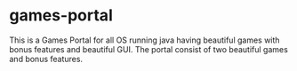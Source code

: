 # games-portal
This is a Games Portal for all OS running java having beautiful games with bonus features and beautiful GUI.
The portal consist of two beautiful games and bonus features.
